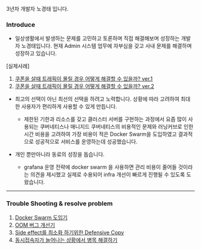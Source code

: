 3년차 개발자 노경태 입니다. 

### Introduce

- 일상생활에서 발생하는 문제를 고민하고 토론하며 직접 해결해보며 성장하는 개발자 노경태입니다. 현재 Admin 시스템 업무에 자부심을 갖고 사내 문제를 해결하며 성장하고 있습니다.

[실제사례]
 1. [쿠폰을 살때 트래픽이 몰릴 경우 어떻게 해결할 수 있을까? ver.1](https://golf-dev.tistory.com/76)
 2. [쿠폰을 살때 트래픽이 몰릴 경우 어떻게 해결할 수 있을까? ver.2](https://golf-dev.tistory.com/77)

- 최고의 선택이 아닌 최선의 선택을 하려고 노력합니다. 상황에 따라 고려하여 최대한 사용자가 편리하게 사용할 수 있게 만듭니다.
  - 제한된 기한과 리소스를 갖고 클러스터 서버를 구현하는 과정에서 요즘 많이 사용되는 쿠버네티스나 매니지드 쿠버네티스의 비용적인 문제와 러닝커브로 인한 시간 비용을 고려하여 가장 비용이 적은 Docker Swarm을 도입하였고 결과적으로 성공적으로 서비스를 운영하는데 성공했습니다.
 
- 개인 뿐만아니라 동료의 성장을 돕습니다.
  - grafana 운영 전략에 docker swarm 을 사용하면 관리 비용이 줄어들 것이라는 의견을 제시했고 실제로 수용되어 infra 개선이 빠르게 진행될 수 있도록 도왔습니다.

------------------------------------------------------------------------------------------------------------------------------

### Trouble Shooting & resolve problem

1. [Docker Swarm 도입기](https://golf-dev.tistory.com/78)
2. [OOM 버그 개선기](https://golf-dev.tistory.com/86)
3. [Side effect를 최소화 하기위한 Defensive Copy](https://golf-dev.tistory.com/90)
4. [동시접속자가 늘어나는 상황에서 병목 해결하기](https://golf-dev.tistory.com/75)

<br/>
